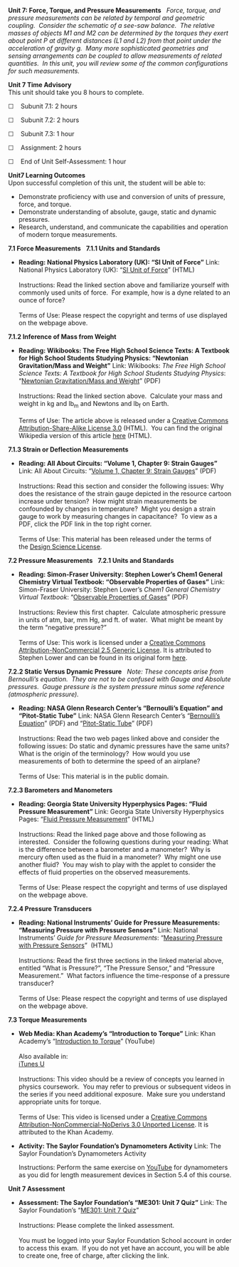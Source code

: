 **Unit 7: Force, Torque, and Pressure Measurements** <span
id="7"></span> 
*Force, torque, and pressure measurements can be related by temporal and
geometric coupling.  Consider the schematic of a see-saw balance.*  *The
relative masses of objects M1 and M2 can be determined by the torques
they exert about point P at different distances (L1 and L2) from that
point under the acceleration of gravity g.  Many more sophisticated
geometries and sensing arrangements can be coupled to allow measurements
of related quantities.  In this unit, you will review some of the common
configurations for such measurements.*

**Unit 7 Time Advisory**  
This unit should take you 8 hours to complete.  
  
 <span class="Apple-style-span" style="line-height: normal; ">☐  
 </span><span class="Apple-style-span"
style="line-height: normal; ">Subunit 7.1: 2 hours</span>  
  
 <span class="Apple-style-span" style="line-height: normal; ">☐  
 Subunit 7.2: 2 hours</span>  
  
 <span class="Apple-style-span" style="line-height: normal; ">☐  
 Subunit 7.3: 1 hour</span>

☐    Assignment: 2 hours

<span class="Apple-style-span" style="line-height: normal; ">☐    End of
Unit Self-Assessment: 1 hour</span>

**Unit7 Learning Outcomes**  
Upon successful completion of this unit, the student will be able to:

-   Demonstrate proficiency with use and conversion of units of
    pressure, force, and torque.
-   Demonstrate understanding of absolute, gauge, static and dynamic
    pressures.
-   Research, understand, and communicate the capabilities and operation
    of modern torque measurements.

**7.1 Force Measurements** <span id="7.1"></span> 
**7.1.1 Units and Standards** <span id="7.1.1"></span> 
-   **Reading: National Physics Laboratory (UK): “SI Unit of Force”**
    Link: National Physics Laboratory (UK): “[SI Unit of
    Force](http://www.npl.co.uk/reference/faqs/si-unit-of-force)”
    (HTML)  
                                      
     Instructions: Read the linked section above and familiarize
    yourself with commonly used units of force.  For example, how is a
    dyne related to an ounce of force?  
        
     Terms of Use: Please respect the copyright and terms of use
    displayed on the webpage above.

**7.1.2 Inference of Mass from Weight** <span id="7.1.2"></span> 
-   **Reading: Wikibooks: The Free High School Science Texts: A Textbook
    for High School Students Studying Physics: “Newtonian
    Gravitation/Mass and Weight”**
    Link: Wikibooks: *The Free High School Science Texts: A Textbook for
    High School Students Studying Physics*: “[Newtonian Gravitation/Mass
    and
    Weight](https://resources.saylor.org/archived/wp-content/uploads/2011/07/ME301-7.1.2.pdf)”
    (PDF)  
        
     Instructions: Read the linked section above.  Calculate your mass
    and weight in kg and lb<sub>m</sub> and Newtons and lb<sub>f</sub>
    on Earth.  
        
     Terms of Use: The article above is released under a [Creative
    Commons Attribution-Share-Alike License
    3.0](http://creativecommons.org/licenses/by-sa/3.0/) (HTML).  You
    can find the original Wikipedia version of this
    article [here](http://en.wikibooks.org/wiki/FHSST_Physics/Newtonian_Gravitation/Mass_and_Weight) (HTML).

**7.1.3 Strain or Deflection Measurements** <span id="7.1.3"></span> 
-   **Reading: All About Circuits: “Volume 1, Chapter 9: Strain
    Gauges”**
    Link: All About Circuits: “[Volume 1, Chapter 9: Strain
    Gauges](https://resources.saylor.org/archived/wp-content/uploads/2011/07/ME301-1.1.1.pdf)”
    (PDF)  
        
     Instructions: Read this section and consider the following issues:
    Why does the resistance of the strain gauge depicted in the resource
    cartoon increase under tension?  How might strain measurements be
    confounded by changes in temperature?  Might you design a strain
    gauge to work by measuring changes in capacitance?  To view as a
    PDF, click the PDF link in the top right corner.  
        
     Terms of Use: This material has been released under the terms of
    the [Design Science
    License](http://www.allaboutcircuits.com/l_dsl.html).  

**7.2 Pressure Measurements** <span id="7.2"></span> 
**7.2.1 Units and Standards** <span id="7.2.1"></span> 
-   **Reading: Simon-Fraser University: Stephen Lower’s Chem1 General
    Chemistry Virtual Textbook: “Observable Properties of Gases”**
    Link: Simon-Fraser University: Stephen Lower’s *Chem1 General
    Chemistry Virtual Textbook*: “[Observable Properties of
    Gases](https://resources.saylor.org/archived/wp-content/uploads/2011/07/ME301-7.2.1.pdf)”
    (PDF)  
        
     Instructions: Review this first chapter.  Calculate atmospheric
    pressure in units of atm, bar, mm Hg, and ft. of water.  What might
    be meant by the term “negative pressure?”  
        
     Terms of Use: This work is licensed under a [Creative Commons
    Attribution-NonCommercial 2.5 Generic
    License](http://creativecommons.org/licenses/by-nc/2.5/). It is
    attributed to Stephen Lower and can be found in its original
    form [here](http://www.chem1.com/acad/webtext/gas/gas_1.html#PRES). 

**7.2.2 Static Versus Dynamic Pressure** <span id="7.2.2"></span> 
*Note: These concepts arise from Bernoulli’s equation.  They are not to
be confused with Gauge and Absolute pressures.  Gauge pressure is the
system pressure minus some reference (atmospheric pressure).*

-   **Reading: NASA Glenn Research Center’s “Bernoulli’s Equation” and
    “Pitot-Static Tube”**
    Link: NASA Glenn Research Center’s “[Bernoulli’s
    Equation](https://resources.saylor.org/archived/wp-content/uploads/2011/07/ME301-7.2.2.pdf)”
    (PDF) and “[Pitot-Static
    Tube](https://resources.saylor.org/archived/wp-content/uploads/2011/07/ME301-7.2.2.pdf)”
    (PDF)  
        
     Instructions: Read the two web pages linked above and consider the
    following issues: Do static and dynamic pressures have the same
    units?  What is the origin of the terminology?  How would you use
    measurements of both to determine the speed of an airplane?  
        
     Terms of Use: This material is in the public domain. 

**7.2.3 Barometers and Manometers** <span id="7.2.3"></span> 
-   **Reading: Georgia State University Hyperphysics Pages: “Fluid
    Pressure Measurement”**
    Link: Georgia State University Hyperphysics Pages: “[Fluid Pressure
    Measurement](http://hyperphysics.phy-astr.gsu.edu/hbase/pman.html)”
    (HTML)  
        
     Instructions: Read the linked page above and those following as
    interested.  Consider the following questions during your reading:
    What is the difference between a barometer and a manometer?  Why is
    mercury often used as the fluid in a manometer?  Why might one use
    another fluid?  You may wish to play with the applet to consider the
    effects of fluid properties on the observed measurements.  
        
     Terms of Use: Please respect the copyright and terms of use
    displayed on the webpage above.

**7.2.4 Pressure Transducers** <span id="7.2.4"></span> 
-   **Reading: National Instruments’ Guide for Pressure Measurements:
    “Measuring Pressure with Pressure Sensors”**
    Link: National Instruments’ *Guide for Pressure Measurements*:
    “[Measuring Pressure with Pressure
    Sensors](http://zone.ni.com/devzone/cda/tut/p/id/3639)”  (HTML)  
        
     Instructions: Read the first three sections in the linked material
    above, entitled “What is Pressure?”, “The Pressure Sensor,” and
    “Pressure Measurement.”  What factors influence the time-response of
    a pressure transducer?  
        
     Terms of Use: Please respect the copyright and terms of use
    displayed on the webpage above.

**7.3 Torque Measurements** <span id="7.3"></span> 
-   **Web Media: Khan Academy’s “Introduction to Torque”**
    Link: Khan Academy’s “[Introduction to
    Torque](https://www.khanacademy.org/science/physics/torque-angular-momentum/torque-tutorial/v/introduction-to-torque)”
    (YouTube)  
        
     Also available in:  
     [iTunes
    U](http://deimos3.apple.com/WebObjects/Core.woa/Browse/khanacademy.org-dz.4627311193?i=1685287384)  
        
     Instructions: This video should be a review of concepts you learned
    in physics coursework.  You may refer to previous or subsequent
    videos in the series if you need additional exposure.  Make sure you
    understand appropriate units for torque.  
        
     Terms of Use: This video is licensed under a [Creative Commons
    Attribution-NonCommercial-NoDerivs 3.0 Unported
    License](http://creativecommons.org/licenses/by-nc-nd/3.0/). It is
    attributed to the Khan Academy.

-   **Activity: The Saylor Foundation’s Dynamometers Activity**
    Link: The Saylor Foundation’s Dynamometers Activity  
      
     Instructions: Perform the same exercise on
    [YouTube](http://www.youtube.com) for dynamometers as you did for
    length measurement devices in Section 5.4 of this course.

**Unit 7 Assessment** <span id="7.4"></span> 
-   **Assessment: The Saylor Foundation’s “ME301: Unit 7 Quiz”**
    Link: The Saylor Foundation’s “[ME301: Unit 7
    Quiz](http://school.saylor.org/mod/quiz/view.php?id=921)”  
        
     Instructions: Please complete the linked assessment.  
        
     You must be logged into your Saylor Foundation School account in
    order to access this exam.  If you do not yet have an account, you
    will be able to create one, free of charge, after clicking the
    link. 


